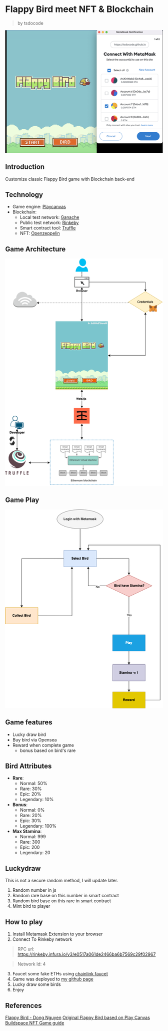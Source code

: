 # Flappy Bird meet NFT & Blockchain
> by
tsdocode


![game image](./git_assets/game.png)
## Introduction

Customize classic Flappy Bird game with Blockchain back-end

## Technology

- Game engine: [Playcanvas](https://developer.playcanvas.com/en/)
- Blockchain:
  - Local test network: [Ganache](https://trufflesuite.com/ganache/)
  - Public test network: [Rinkeby](https://www.rinkeby.io/)
  - Smart contract tool: [Truffle](https://trufflesuite.com/)
  - NFT: [Openzeppelin](https://www.openzeppelin.com/)


## Game Architecture
![](./git_assets/GameArchitecture.drawio.png)


## Game Play
![](./git_assets/GamePlay.drawio.png)


## Game features
- Lucky draw bird
- Buy bird via Opensea
- Reward when complete game
  - bonus based on bird's rare

## Bird Attributes
- **Rare**:
  - Normal: 50%
  - Rare: 30%
  - Epic: 20%
  - Legendary: 10%
- **Bonus**:
  - Normal: 0%
  - Rare: 20%
  - Epic: 30%
  - Legendary: 100%
- **Max Stamina**:
  - Normal: 999
  - Rare: 300
  - Epic: 200
  - Legendary: 20

## Luckydraw
This is not a secure random method, I will update later.

1. Random number in js
2. Random rare base on this number in smart contract
3. Random bird base on this rare in smart contract
4. Mint bird to player



## How to play

1. Install Metamask Extension to your browser
2. Connect To Rinkeby network
> RPC url: https://rinkeby.infura.io/v3/e0517a061de2466ba6b7569c29f02967

> Network Id: 4
3. Faucet some fake ETHs using [chainlink faucet](https://faucets.chain.link/)
4. Game was deployed to [my github page](https://tsdocode.github.io/NFlappyT/)
5. Lucky draw some birds
6. Enjoy


## References

[Flappy Bird - Dong Nguyen](https://vi.wikipedia.org/wiki/Flappy_Bird)
[Original Flappy Bird based on Play Canvas](https://developer.playcanvas.com/en/tutorials/flappy-bird/)
[Buildspace NFT Game guide](https://buildspace.so/p/CO5cc2751b-e878-41c4-99fa-a614dc910ee9)
